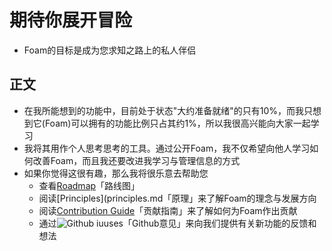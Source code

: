 # 期待你展开冒险
- Foam的目标是成为您求知之路上的私人伴侣

## 正文
- 在我所能想到的功能中，目前处于状态"大约准备就绪"的只有10%，而我只想到它(Foam)可以拥有的功能比例只占其约1%，所以我很高兴能向大家一起学习
- 我将其用作个人思考思考的工具。通过公开Foam，我不仅希望向他人学习如何改善Foam，而且我还要改进我学习与管理信息的方式
- 如果你觉得这很有趣，那么我将很乐意去帮助您
  - 查看[Roadmap](roadmap.md)「路线图」
  - 阅读[Principles](principles.md「原理」来了解Foam的理念与发展方向
  - 阅读[Contribution Guide](../recipes/contribution_guide.md)「贡献指南」来了解如何为Foam作出贡献
  - 通过![Github iuuses](https://github.com/foambubble/foam/issues)「Github意见」来向我们提供有关新功能的反馈和想法